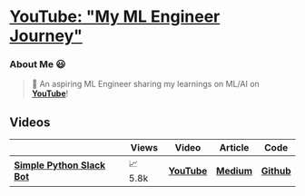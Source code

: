 # [**YouTube: "My ML Engineer Journey"**](https://www.youtube.com/@olivercarmont3792)

### About Me 😃

> 🤖 An aspiring ML Engineer sharing my learnings on ML/AI on [**YouTube**](https://www.youtube.com/@olivercarmont)!

## Videos

|                                              | Views | Video  | Article | Code | 
| --------------------------------------------------- | ---------- | ----------- | ----------- | ----------- |
| [**Simple Python Slack Bot**](https://www.youtube.com/watch?v=DyzNPAuGtcU&t=26s&ab_channel=OliverCarmont) | 📈⁠ ⁠5.8k | [**YouTube**](https://www.youtube.com/watch?v=DyzNPAuGtcU&ab_channel=OliverCarmont)    | [**Medium**](https://olivercarmont.medium.com/how-to-make-a-simple-python-slack-bot-828d4a2f982c)  | [**Github**](https://github.com/olivercarmont/Python-Slack-Bot-In-2022/blob/main/README.md)         |
